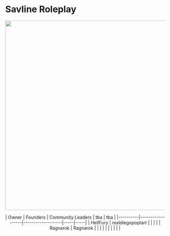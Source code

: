 # Savline Roleplay

<p align="center">
<img width="600" src="https://github.com/savline/presskit/blob/main/rp-banner.png?raw=true">
</p>

<p align="center">
| Owner    | Founders         | Community Leaders | tba | tba |
|----------|------------------|-------------------|-----|-----|
| HellFury | realdiegopoptart |                   |     |     |
| Ragnarok | Ragnarok         |                   |     |     |
|          |                  |                   |     |     |
</p>
